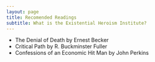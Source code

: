 ```yaml
---
layout: page
title: Recomended Readings
subtitle: What is the Existential Heroism Institute?
---
```


- The Denial of Death by Ernest Becker
- Critical Path by R. Buckminster Fuller
- Confessions of an Economic Hit Man by John Perkins

